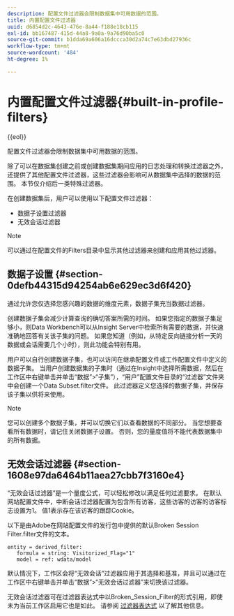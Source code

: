 ```yaml
---
description: 配置文件过滤器会限制数据集中可用数据的范围。
title: 内置配置文件过滤器
uuid: d6854d2c-4643-476e-8a44-f188e18cb115
exl-id: bb167487-415d-44a8-9a0a-9a76d90ba5c0
source-git-commit: b1dda69a606a16dccca30d2a74c7e63dbd27936c
workflow-type: tm+mt
source-wordcount: '484'
ht-degree: 1%

---
```


# 内置配置文件过滤器{#built-in-profile-filters}

{{eol}}

配置文件过滤器会限制数据集中可用数据的范围。

除了可以在数据集创建之前或创建数据集期间应用的日志处理和转换过滤器之外，还提供了其他配置文件过滤器，这些过滤器会影响可从数据集中选择的数据的范围。 本节仅介绍后一类特殊过滤器。

在创建数据集后，用户可以使用以下配置文件过滤器：

* 数据子设置过滤器
* 无效会话过滤器

>[!NOTE]
>
>可以通过在配置文件的Filters目录中显示其他过滤器来创建和应用其他过滤器。

## 数据子设置 {#section-0defb44315d94254ab6e629ec3d6f420}

通过允许您仅选择您感兴趣的数据的维度元素，数据子集充当数据过滤器。

创建数据子集会减少计算查询的确切答案所需的时间。 如果您指定的数据子集足够小，则Data Workbench可以从Insight Server中检索所有需要的数据，并快速准确地回答有关该子集的问题。 如果您知道（例如，从特定反向链接分析一天的数据或会话需要几个小时），则此功能会特别有用。

用户可以自行创建数据子集，也可以访问在继承配置文件或工作配置文件中定义的数据子集。 当用户创建数据集的子集时（通过在Insight中选择所需数据，然后在工作区中右键单击并单击“数据”>“子集”），“用户”配置文件目录的“过滤器”文件夹中会创建一个Data Subset.filter文件。 此过滤器定义您选择的数据子集，并保存该子集以供将来使用。

>[!NOTE]
>
>您可以创建多个数据子集，并可以切换它们以查看数据的不同部分。 当您想要查看所有数据时，请记住关闭数据子设置。 否则，您的量度值将不能代表数据集中的所有数据。

## 无效会话过滤器 {#section-1608e97da6464b11aea27cbb7f3160e4}

“无效会话过滤器”是一个量度公式，可以轻松修改以满足任何过滤要求。 在默认网站配置文件中，中断会话过滤器配置为包含所有访客，这些访客的访客的访客标志设置为1。 值1表示存在该访客的跟踪Cookie。

以下是由Adobe在网站配置文件的发行包中提供的默认Broken Session Filter.filter文件的文本。

```
entity = derived_filter:
   formula = string: Visitorized_Flag="1"
   model = ref: wdata/model
```

默认情况下，工作区会将“无效会话”过滤器应用于其选择和基准，并且可以通过在工作区中右键单击并单击“数据”>“无效会话过滤器”来切换该过滤器。

无效会话过滤器可在过滤器表达式中以Broken_Session_Filter的形式引用，即使未为当前工作区启用它也是如此。 请参阅 [过滤器表达式](https://experienceleague.adobe.com/docs/data-workbench/using/client/t-open-ins.html#Syntax_for_Identifiers) 以了解其他信息。
